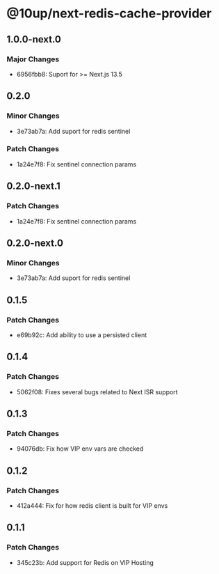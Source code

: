 # @10up/next-redis-cache-provider

## 1.0.0-next.0

### Major Changes

- 6956fbb8: Suport for >= Next.js 13.5

## 0.2.0

### Minor Changes

- 3e73ab7a: Add suport for redis sentinel

### Patch Changes

- 1a24e7f8: Fix sentinel connection params

## 0.2.0-next.1

### Patch Changes

- 1a24e7f8: Fix sentinel connection params

## 0.2.0-next.0

### Minor Changes

- 3e73ab7a: Add suport for redis sentinel

## 0.1.5

### Patch Changes

- e69b92c: Add ability to use a persisted client

## 0.1.4

### Patch Changes

- 5062f08: Fixes several bugs related to Next ISR support

## 0.1.3

### Patch Changes

- 94076db: Fix how VIP env vars are checked

## 0.1.2

### Patch Changes

- 412a444: Fix for how redis client is built for VIP envs

## 0.1.1

### Patch Changes

- 345c23b: Add support for Redis on VIP Hosting
